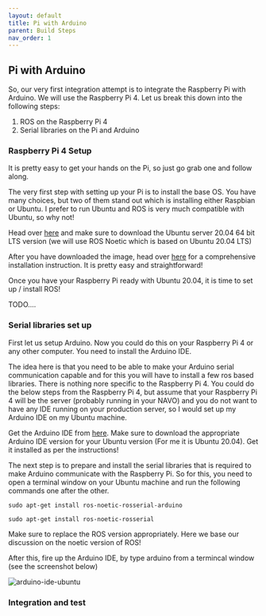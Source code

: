 ```yaml
---
layout: default
title: Pi with Arduino
parent: Build Steps
nav_order: 1
---
```


## Pi with Arduino

So, our very first integration attempt is to integrate the Raspberry Pi with Arduino. We will use the Raspberry Pi 4. Let us break this down into the following steps:

1. ROS on the Raspberry Pi 4
2. Serial libraries on the Pi and Arduino

### Raspberry Pi 4 Setup

It is pretty easy to get your hands on the Pi, so just go grab one and follow along. 

The very first step with setting up your Pi is to install the base OS. You have many choices, but two of them stand out which is installing either Raspbian or Ubuntu. I prefer to run Ubuntu and ROS is very much compatible with Ubuntu, so why not!

Head over [here](https://ubuntu.com/download/raspberry-pi) and make sure to download the Ubuntu server 20.04 64 bit LTS version (we will use ROS Noetic which is based on Ubuntu 20.04 LTS)

After you have downloaded the image, head over [here](https://ubuntu.com/tutorials/how-to-install-ubuntu-on-your-raspberry-pi#1-overview) for a comprehensive installation instruction. It is pretty easy and straightforward!

Once you have your Raspberry Pi ready with Ubuntu 20.04, it is time to set up / install ROS!

TODO....


### Serial libraries set up

First let us setup Arduino. Now you could do this on your Raspberry Pi 4 or any other computer. You need to install the Arduino IDE.

The idea here is that you need to be able to make your Arduino serial communication capable and for this you will have to install a few ros based libraries. There is nothing nore specific to the Raspberry Pi 4. You could do the below steps from the Raspberry Pi 4, but assume that your Raspberry Pi 4 will be the server (probably running in your NAVO) and you do not want to have any IDE running on your production server, so I would set up my Arduino IDE on my Ubuntu machine.

Get the Arduino IDE from [here](https://ubuntu.com/tutorials/install-the-arduino-ide#1-overview). Make sure to download the appropriate Arduino IDE version for your Ubuntu version (For me it is Ubuntu 20.04). Get it installed as per the instructions!

The next step is to prepare and install the serial libraries that is required to make Arduino communicate with the Raspberry Pi. So for this, you need to open a terminal window on your Ubuntu machine and run the following commands one after the other.


```
sudo apt-get install ros-noetic-rosserial-arduino
```

```
sudo apt-get install ros-noetic-rosserial
```

Make sure to replace the ROS version appropriately. Here we base our discussion on the noetic version of ROS!

After this, fire up the Arduino IDE, by type arduino from a termincal window (see the screenshot below)

![arduino-ide-ubuntu](assets/images/arduino-ide-ubuntu.png)


### Integration and test